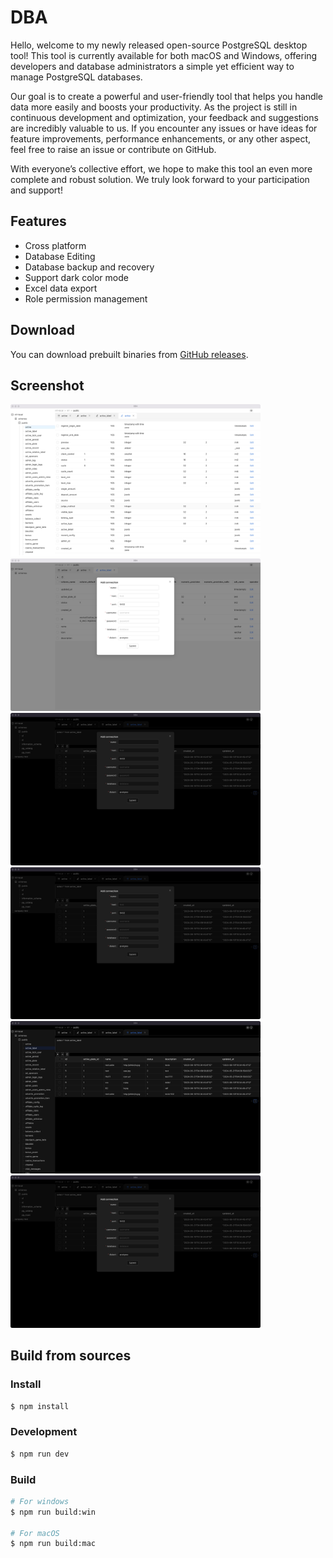 # DBA

Hello, welcome to my newly released open-source PostgreSQL desktop tool! This tool is currently available for both macOS and Windows, offering developers and database administrators a simple yet efficient way to manage PostgreSQL databases.

Our goal is to create a powerful and user-friendly tool that helps you handle data more easily and boosts your productivity. As the project is still in continuous development and optimization, your feedback and suggestions are incredibly valuable to us. If you encounter any issues or have ideas for feature improvements, performance enhancements, or any other aspect, feel free to raise an issue or contribute on GitHub.

With everyone’s collective effort, we hope to make this tool an even more complete and robust solution. We truly look forward to your participation and support!


## Features
- Cross platform
- Database Editing
- Database backup and recovery
- Support dark color mode
- Excel data export
- Role permission management

## Download

You can download prebuilt binaries from <a href="https://github.com/underway2014/DBA/releases">GitHub releases</a>.


## Screenshot

<a href="https://github.com/underway2014/DBA/blob/main/screenshot/1.jpg"><img src="https://github.com/underway2014/DBA/blob/main/screenshot/1.jpg" width="400"/></a>
<a href="https://github.com/underway2014/DBA/blob/main/screenshot/2.jpg"><img src="https://github.com/underway2014/DBA/blob/main/screenshot/2.jpg" width="400"/></a>
<a href="https://github.com/underway2014/DBA/blob/main/screenshot/5.jpg"><img src="https://github.com/underway2014/DBA/blob/main/screenshot/4.jpg" width="400"/></a>
<a href="https://github.com/underway2014/DBA/blob/main/screenshot/6.jpg"><img src="https://github.com/underway2014/DBA/blob/main/screenshot/4.jpg" width="400"/></a>
<a href="https://github.com/underway2014/DBA/blob/main/screenshot/3.jpg"><img src="https://github.com/underway2014/DBA/blob/main/screenshot/3.jpg" width="400"/></a>
<a href="https://github.com/underway2014/DBA/blob/main/screenshot/4.jpg"><img src="https://github.com/underway2014/DBA/blob/main/screenshot/4.jpg" width="400"/></a>

## Build from sources

### Install

```bash
$ npm install
```

### Development

```bash
$ npm run dev
```

### Build

```bash
# For windows
$ npm run build:win

# For macOS
$ npm run build:mac

```
